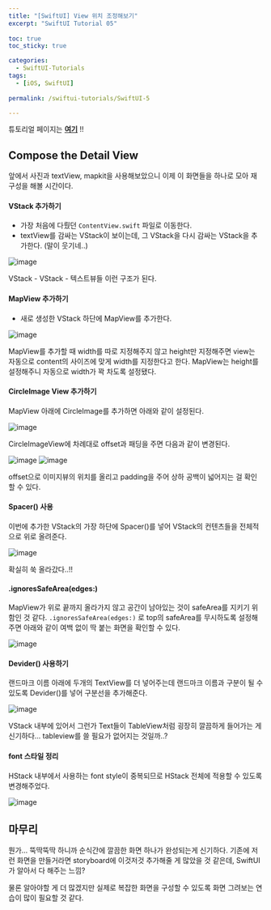 ```yaml
---
title: "[SwiftUI] View 위치 조정해보기"
excerpt: "SwiftUI Tutorial 05"
  
toc: true
toc_sticky: true

categories:
  - SwiftUI-Tutorials
tags:
  - [iOS, SwiftUI]
  
permalink: /swiftui-tutorials/SwiftUI-5

---
```


튜토리얼 페이지는 **[여기](https://developer.apple.com/tutorials/swiftui/creating-and-combining-views)** !!

## Compose the Detail View

앞에서 사진과 textView, mapkit을 사용해보았으니 이제 이 화면들을 하나로 모아 재구성을 해볼 시간이다.

#### VStack 추가하기

- 가장 처음에 다뤘던 `ContentView.swift` 파일로 이동한다.
- textView를 감싸는 VStack이 보이는데, 그 VStack을 다시 감싸는 VStack을 추가한다. (말이 웃기네..)

![image](https://user-images.githubusercontent.com/22000470/180716763-97981221-ba45-45bf-9543-9241a281cffa.png)

VStack - VStack - 텍스트뷰들 이런 구조가 된다.

#### MapView 추가하기

- 새로 생성한 VStack 하단에 MapView를 추가한다.

![image](https://user-images.githubusercontent.com/22000470/180717195-c861921f-d90b-4985-9368-6648e06529f2.png)

MapView를 추가할 때 width를 따로 지정해주지 않고 height만 지정해주면 view는 자동으로 content의 사이즈에 맞게 width를 지정한다고 한다. MapView는 height를 설정해주니 자동으로 width가 꽉 차도록 설정됐다.

#### CircleImage View 추가하기

MapView 아래에 CircleImage를 추가하면 아래와 같이 설정된다.

![image](https://user-images.githubusercontent.com/22000470/180717843-70bc6769-af0a-4e01-b34d-acb0724c7987.png)


CircleImageView에 차례대로 offset과 패딩을 주면 다음과 같이 변경된다.

![image](https://user-images.githubusercontent.com/22000470/180717976-fe42b273-4ab7-48b1-859b-4728bcfddfbb.png)
![image](https://user-images.githubusercontent.com/22000470/180718043-0800fce9-5048-4912-a6d2-6facdaf25e62.png)

offset으로 이미지뷰의 위치를 올리고 padding을 주어 상하 공백이 넓어지는 걸 확인할 수 있다.

#### Spacer() 사용

이번에 추가한 VStack의 가장 하단에 Spacer()를 넣어 VStack의 컨텐츠들을 전체적으로 위로 올려준다.

![image](https://user-images.githubusercontent.com/22000470/180718562-9aec295a-d5dc-470c-be92-5a24ff299a50.png)

확실히 쑥 올라갔다..!!

#### .ignoresSafeArea(edges:)

MapView가 위로 끝까지 올라가지 않고 공간이 남아있는 것이 safeArea를 지키기 위함인 것 같다. `.ignoresSafeArea(edges:)` 로 top의 safeArea를 무시하도록 설정해주면 아래와 같이 여백 없이 딱 붙는 화면을 확인할 수 있다.

![image](https://user-images.githubusercontent.com/22000470/180718984-4bb04198-a1a9-45de-807f-881050ea72e5.png)


#### Devider()  사용하기

랜드마크 이름 아래에 두개의 TextView를 더 넣어주는데 랜드마크 이름과 구분이 될 수 있도록 Devider()를 넣어 구분선을 추가해준다.

![image](https://user-images.githubusercontent.com/22000470/180719404-0055c4d1-c6f4-415a-9095-f8e7c001e206.png)

VStack 내부에 있어서 그런가 Text들이 TableView처럼 굉장히 깔끔하게 들어가는 게 신기하다... tableview를 쓸 필요가 없어지는 것일까..?

#### font 스타일 정리

HStack 내부에서 사용하는 font style이 중복되므로 HStack 전체에 적용할 수 있도록 변경해주었다.

![image](https://user-images.githubusercontent.com/22000470/180719821-f4629d98-7ba1-4cc4-8122-40dc4b424e90.png)


## 마무리

뭔가... 뚝딱뚝딱 하니까 순식간에 깔끔한 화면 하나가 완성되는게 신기하다. 기존에 저런 화면을 만들거라면 storyboard에 이것저것 추가해줄 게 많았을 것 같은데, SwiftUI가 알아서 다 해주는 느낌?

물론 알아야할 게 더 많겠지만 실제로 복잡한 화면을 구성할 수 있도록 화면 그려보는 연습이 많이 필요할 것 같다.
